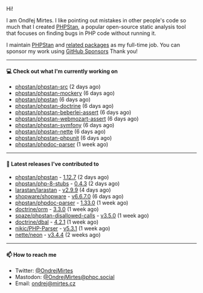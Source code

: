Hi!

I am Ondřej Mirtes. I like pointing out mistakes in other people's code so much that I created [PHPStan](https://phpstan.org/), a popular open-source static analysis tool that focuses on finding bugs in PHP code without running it.

I maintain [PHPStan](https://github.com/phpstan/phpstan) and [related packages](https://github.com/phpstan/) as my full-time job. You can sponsor my work using [GitHub Sponsors](https://github.com/sponsors/ondrejmirtes) Thank you!

---

#### 💻 Check out what I'm currently working on

- [phpstan/phpstan-src](https://github.com/phpstan/phpstan-src) (2 days ago)
- [phpstan/phpstan-mockery](https://github.com/phpstan/phpstan-mockery) (6 days ago)
- [phpstan/phpstan](https://github.com/phpstan/phpstan) (6 days ago)
- [phpstan/phpstan-doctrine](https://github.com/phpstan/phpstan-doctrine) (6 days ago)
- [phpstan/phpstan-beberlei-assert](https://github.com/phpstan/phpstan-beberlei-assert) (6 days ago)
- [phpstan/phpstan-webmozart-assert](https://github.com/phpstan/phpstan-webmozart-assert) (6 days ago)
- [phpstan/phpstan-symfony](https://github.com/phpstan/phpstan-symfony) (6 days ago)
- [phpstan/phpstan-nette](https://github.com/phpstan/phpstan-nette) (6 days ago)
- [phpstan/phpstan-phpunit](https://github.com/phpstan/phpstan-phpunit) (6 days ago)
- [phpstan/phpdoc-parser](https://github.com/phpstan/phpdoc-parser) (1 week ago)

---

#### 🔭 Latest releases I've contributed to

- [phpstan/phpstan](https://github.com/phpstan/phpstan) - [1.12.7](https://github.com/phpstan/phpstan/releases/tag/1.12.7) (2 days ago)
- [phpstan/php-8-stubs](https://github.com/phpstan/php-8-stubs) - [0.4.3](https://github.com/phpstan/php-8-stubs/releases/tag/0.4.3) (2 days ago)
- [larastan/larastan](https://github.com/larastan/larastan) - [v2.9.9](https://github.com/larastan/larastan/releases/tag/v2.9.9) (4 days ago)
- [shopware/shopware](https://github.com/shopware/shopware) - [v6.6.7.0](https://github.com/shopware/shopware/releases/tag/v6.6.7.0) (6 days ago)
- [phpstan/phpdoc-parser](https://github.com/phpstan/phpdoc-parser) - [1.33.0](https://github.com/phpstan/phpdoc-parser/releases/tag/1.33.0) (1 week ago)
- [doctrine/orm](https://github.com/doctrine/orm) - [3.3.0](https://github.com/doctrine/orm/releases/tag/3.3.0) (1 week ago)
- [spaze/phpstan-disallowed-calls](https://github.com/spaze/phpstan-disallowed-calls) - [v3.5.0](https://github.com/spaze/phpstan-disallowed-calls/releases/tag/v3.5.0) (1 week ago)
- [doctrine/dbal](https://github.com/doctrine/dbal) - [4.2.1](https://github.com/doctrine/dbal/releases/tag/4.2.1) (1 week ago)
- [nikic/PHP-Parser](https://github.com/nikic/PHP-Parser) - [v5.3.1](https://github.com/nikic/PHP-Parser/releases/tag/v5.3.1) (1 week ago)
- [nette/neon](https://github.com/nette/neon) - [v3.4.4](https://github.com/nette/neon/releases/tag/v3.4.4) (2 weeks ago)

---

#### 📫 How to reach me

- Twitter: [@OndrejMirtes](https://twitter.com/ondrejmirtes)
- Mastodon: [@OndrejMirtes@phpc.social](https://phpc.social/@OndrejMirtes)
- Email: [ondrej@mirtes.cz](mailto:ondrej@mirtes.cz)
